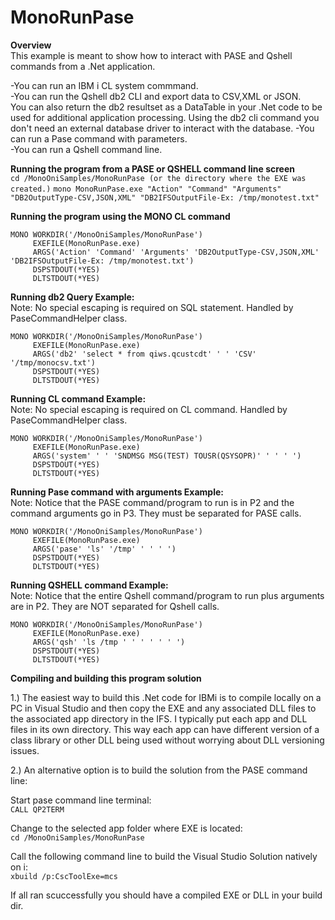 ﻿# MonoRunPase

**Overview**<br>
This example is meant to show how to interact with PASE and Qshell commands from 
a .Net application.<br>

-You can run an IBM i CL system commmand.<br>
-You can run the Qshell db2 CLI and export data to CSV,XML or JSON.<br>
 You can also return the db2 resultset as a DataTable in your .Net code to 
 be used for additional application processing. Using the db2 cli command you don't
 need an external database driver to interact with the database.
-You can run a Pase command with parameters.<br>
-You can run a Qshell command line. <br>

**Running the program from a PASE or QSHELL command line screen**<br>
`cd /MonoOniSamples/MonoRunPase (or the directory where the EXE was created.)`
`mono MonoRunPase.exe "Action" "Command" "Arguments" "DB2OutputType-CSV,JSON,XML" "DB2IFSOutputFile-Ex: /tmp/monotest.txt"`

**Running the program using the MONO CL command**<br>
```
MONO WORKDIR('/MonoOniSamples/MonoRunPase')   
     EXEFILE(MonoRunPase.exe)                 
     ARGS('Action' 'Command' 'Arguments' 'DB2OutputType-CSV,JSON,XML' 'DB2IFSOutputFile-Ex: /tmp/monotest.txt')                              
     DSPSTDOUT(*YES)                             
     DLTSTDOUT(*YES)                             
```
**Running db2 Query Example:**<br>
Note: No special escaping is required on SQL statement. Handled by PaseCommandHelper class.<br>
```
MONO WORKDIR('/MonoOniSamples/MonoRunPase')   
     EXEFILE(MonoRunPase.exe)                 
     ARGS('db2' 'select * from qiws.qcustcdt' ' ' 'CSV' '/tmp/monocsv.txt')                              
     DSPSTDOUT(*YES)                             
     DLTSTDOUT(*YES)                             
```
**Running CL command Example:**<br>
Note: No special escaping is required on CL command. Handled by PaseCommandHelper class.<br>
```
MONO WORKDIR('/MonoOniSamples/MonoRunPase')   
     EXEFILE(MonoRunPase.exe)                 
     ARGS('system' ' ' 'SNDMSG MSG(TEST) TOUSR(QSYSOPR)' ' ' ' ')                              
     DSPSTDOUT(*YES)                             
     DLTSTDOUT(*YES)                             
```
**Running Pase command with arguments Example:**<br>
Note: Notice that the PASE command/program to run is in P2 and the command arguments go in P3. They must be separated for PASE calls.<br>
```
MONO WORKDIR('/MonoOniSamples/MonoRunPase')   
     EXEFILE(MonoRunPase.exe)                 
     ARGS('pase' 'ls' '/tmp' ' ' ' ')                              
     DSPSTDOUT(*YES)                             
     DLTSTDOUT(*YES)                             
```
**Running QSHELL command Example:**<br>
Note: Notice that the entire Qshell command/program to run plus arguments are in P2. They are NOT separated for Qshell calls.<br>
```
MONO WORKDIR('/MonoOniSamples/MonoRunPase')   
     EXEFILE(MonoRunPase.exe)                 
     ARGS('qsh' 'ls /tmp ' ' ' ' ' ' ')                              
     DSPSTDOUT(*YES)                             
     DLTSTDOUT(*YES)                             
```
**Compiling and building this program solution**<br>

1.) The easiest way to build this .Net code for IBMi is to compile locally on a PC in Visual Studio
and then copy the EXE and any associated DLL files to the associated app directory in the IFS. 
I typically put each app and DLL files in its own directory. This way each app can have different
version of a class library or other DLL being used without worrying about DLL versioning issues.

2.) An alternative option is to build the solution from the PASE command line:

Start pase command line terminal:<br>
`CALL QP2TERM`

Change to the selected app folder where EXE is located:<br>
`cd /MonoOniSamples/MonoRunPase`

Call the following command line to build the Visual Studio Solution natively on i:<br>
`xbuild /p:CscToolExe=mcs`

If all ran scuccessfully you should have a compiled EXE or DLL in your build dir.


